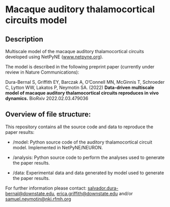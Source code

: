 # Macaque auditory thalamocortical circuits model
## Description
Multiscale model of the macaque auditory thalamocortical circuits developed using NetPyNE (www.netpyne.org).

The model is described in the following preprint paper (currently under review in Nature Communications):

Dura-Bernal S, Griffith EY, Barczak A, O’Connell MN, McGinnis T, Schroeder C, Lytton WW, Lakatos P, Neymotin SA. (2022) **Data-driven multiscale model of macaque auditory thalamocortical circuits reproduces in vivo dynamics.** BioRxiv 2022.02.03.479036


## Overview of file structure:

This repository contains all the source code and data to reproduce the paper results:

* /model: Python source code of the auditory thalamocortical circuit model. Implemented in NetPyNE/NEURON.

* /analysis: Python source code to perform the analyses used to generate the paper results. 

* /data: Experimental data and data generated by model used to generate the paper results. 


For further information please contact: salvador.dura-bernal@downstate.edu, erica.griffith@downstate.edu and/or samuel.neymotin@nki.rfmh.org


